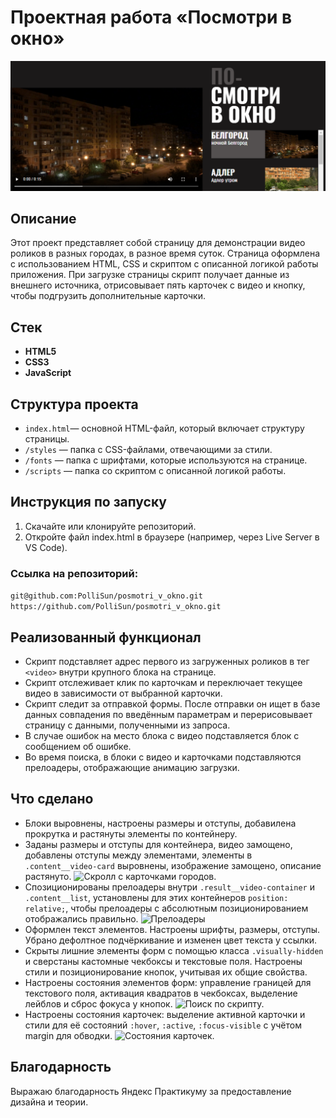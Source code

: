 # Проектная работа «Посмотри в окно»

![Главная страница.](/images/screenshot1.png)

## Описание

Этот проект представляет собой страницу для демонстрации видео роликов в разных городах,  в разное время суток. Страница оформлена с использованием HTML, CSS и скриптом с описанной логикой работы приложения. При загрузке страницы скрипт получает данные из внешнего источника, отрисовывает пять карточек с видео и кнопку, чтобы подгрузить дополнительные карточки.

## Стек

- **HTML5**
- **CSS3**
- **JavaScript**

## Структура проекта

- `index.html`— основной HTML-файл, который включает структуру страницы.
- `/styles` — папка с CSS-файлами, отвечающими за стили.
- `/fonts` — папка с шрифтами, которые используются на странице.
- `/scripts` — папка со скриптом с описанной логикой работы.

## Инструкция по запуску

1. Скачайте или клонируйте репозиторий.
2. Откройте файл index.html в браузере (например, через Live Server в VS Code).

### Ссылка на репозиторий:
```git@github.com:PolliSun/posmotri_v_okno.git```
```https://github.com/PolliSun/posmotri_v_okno.git```

## Реализованный функционал

- Скрипт подставляет адрес первого из загруженных роликов в тег `<video>` внутри крупного блока на странице.
- Скрипт отслеживает клик по карточкам и переключает текущее видео в зависимости от выбранной карточки.
- Скрипт следит за отправкой формы. После отправки он ищет в базе данных совпадения по введённым параметрам и перерисовывает страницу с данными, полученными из запроса.
- В случае ошибок на место блока с видео подставляется блок с сообщением об ошибке.
- Во время поиска, в блоки с видео и карточками подставляются прелоадеры, отображающие анимацию загрузки.

## Что сделано

- Блоки выровнены, настроены размеры и отступы, добавилена прокрутка и растянуты элементы по контейнеру.
- Заданы размеры и отступы для контейнера, видео замощено, добавлены отступы между элементами, элементы в `.content__video-card` выровнены, изображение замощено, описание растянуто.
![Скролл с карточками городов.](/images/screenshot2.png)
- Спозиционированы прелоадеры внутри `.result__video-container` и `.content__list`, установлены для этих контейнеров `position: relative;`, чтобы прелоадеры с абсолютным позиционированием отображались правильно.
![Прелоадеры](/images/screenshot4.png)
- Оформлен текст элементов. Настроены шрифты, размеры, отступы. Убрано дефолтное подчёркивание и изменен цвет текста у ссылки.
- Скрыты лишние элементы форм с помощью класса `.visually-hidden` и сверстаны кастомные чекбоксы и текстовые поля. Настроены стили и позиционирование кнопок, учитывая их общие свойства.
- Настроены состояния элементов форм: управление границей для текстового поля, активация квадратов в чекбоксах, выделение лейблов и сброс фокуса у кнопок.
![Поиск по скрипту.](/images/screenshot3.png)
- Настроены состояния карточек: выделение активной карточки и стили для её состояний `:hover`, `:active`, `:focus-visible` с учётом margin для обводки.
![Состояния карточек.](/images/screenshot5.png)

## Благодарность

Выражаю благодарность Яндекс Практикуму за предоставление дизайна и теории.
